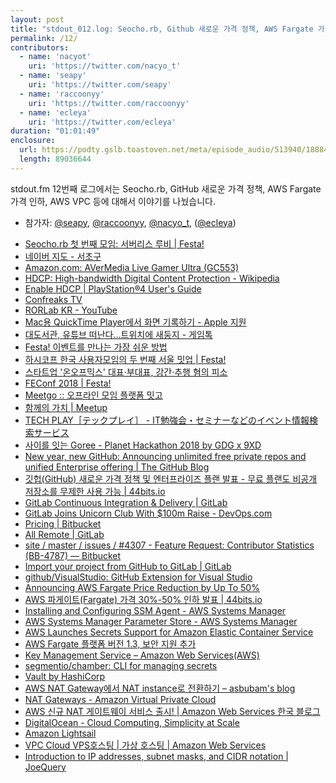```yaml
---
layout: post
title: "stdout_012.log: Seocho.rb, Github 새로운 가격 정책, AWS Fargate 가격 인하, AWS VPC"
permalink: /12/
contributors:
  - name: 'nacyot'
    uri: 'https://twitter.com/nacyo_t'
  - name: 'seapy'
    uri: 'https://twitter.com/seapy'
  - name: 'raccoonyy'
    uri: 'https://twitter.com/raccoonyy'
  - name: 'ecleya'
    uri: 'https://twitter.com/ecleya'
duration: "01:01:49"
enclosure:
  url: https://podty.gslb.toastoven.net/meta/episode_audio/513940/188843_1546485904003.mp3
  length: 89036644
---
```


stdout.fm 12번째 로그에서는 Seocho.rb, GitHub 새로운 가격 정책, AWS Fargate 가격 인하, AWS VPC 등에 대해서 이야기를 나눴습니다.

* 참가자: [@seapy][sea], [@raccoonyy][rac], [@nacyo_t][nac], ([@ecleya][ecl])

[sea]: https://twitter.com/seapy
[rac]: https://twitter.com/raccoonyy
[nac]: https://twitter.com/nacyo_t
[ecl]: https://twitter.com/ecleya

* [Seocho.rb 첫 번째 모임: 서버리스 루비 \| Festa!](https://festa.io/events/183)
* [네이버 지도 - 서초구](http://map.naver.com/?searchCoord=00e728ae343225675cf12d9c488da64f32c93bd852f4ca93fe2df597e5da55da&query=7ISc7LSI6rWs&tab=1&lng=d562f59375d38afbe483363b9a58f82a&mapMode=0&mpx=ac44d5ea6cf1ecdd5426a20f66c6baf3a049d379d8d797b181b0d5af20daf2150c70ded690f42a57fcce31e6b0bf2d067b7d3a160fa89e4fa8160c9b7f94dc97&lat=6979fe4170133b159d84961dd5d4f090&dlevel=9&enc=b64&menu=location)
* [Amazon.com: AVerMedia Live Gamer Ultra (GC553)](https://www.amazon.com/AVerMedia-Live-Gamer-Ultra-GC553/dp/B07DHV47HF/ref=sr_1_1?ie=UTF8&qid=1547042718&sr=8-1&keywords=GC553+Live+Gamer+ULTRA)
* [HDCP: High-bandwidth Digital Content Protection - Wikipedia](https://en.wikipedia.org/wiki/High-bandwidth_Digital_Content_Protection)
* [Enable HDCP \| PlayStation®4 User's Guide](https://manuals.playstation.net/document/en/ps4/settings/hdcp.html)
* [Confreaks TV](https://confreaks.tv/)
* [RORLab KR - YouTube](https://www.youtube.com/channel/UCKD03IyQD6XrhBGzVH9qF7A)
* [Mac용 QuickTime Player에서 화면 기록하기 - Apple 지원](https://support.apple.com/ko-kr/guide/quicktime-player/record-your-screen-qtp97b08e666/mac)
* [대도서관, 유튜브 떠난다…트위치에 새둥지 - 게임톡](http://gametoc.hankyung.com/news/articleView.html?idxno=50354)
* [Festa! 이벤트를 만나는 가장 쉬운 방법](https://festa.io/)
* [하시코프 한국 사용자모임의 두 번째 서울 밋업 \| Festa!](https://festa.io/events/105)
* [스타트업 '온오프믹스' 대표·부대표, 강간·추행 혐의 피소](https://news.joins.com/article/21876732)
* [FEConf 2018 \| Festa!](https://festa.io/events/90)
* [Meetgo :: 오프라인 모임 플랫폼 밋고](https://meetgo.kr/#/userEventDetail/feconf2018)
* [함께의 가치 \| Meetup](https://www.meetup.com/ko-KR/)
* [TECH PLAY［テックプレイ］ - IT勉強会・セミナーなどのイベント情報検索サービス](https://techplay.jp/)
* [사이를 잇는 Goree - Planet Hackathon 2018 by GDG x 9XD ](https://goree.io/events/3)
* [New year, new GitHub: Announcing unlimited free private repos and unified Enterprise offering \| The GitHub Blog](https://blog.github.com/2019-01-07-new-year-new-github/)
* [깃헙(GitHub) 새로운 가격 정책 및 엔터프라이즈 플랜 발표 - 무료 플랜도 비공개 저장소를 무제한 사용 가능 \| 44bits.io](https://www.44bits.io/ko/post/news--github-announcing-unlimited-free-private-repository)
* [GitLab Continuous Integration & Delivery \| GitLab](https://about.gitlab.com/product/continuous-integration/)
* [GitLab Joins Unicorn Club With $100m Raise - DevOps.com](https://devops.com/gitlab-joins-unicorn-club-with-100m-raise/)
* [Pricing \| Bitbucket](https://bitbucket.org/product/pricing)
* [All Remote \| GitLab](https://about.gitlab.com/company/culture/all-remote/)
* [site / master / issues / #4307 - Feature Request: Contributor Statistics (BB-4787) — Bitbucket](https://bitbucket.org/site/master/issues/4307/feature-request-contributor-statistics-bb)
* [Import your project from GitHub to GitLab \| GitLab](https://docs.gitlab.com/ee/user/project/import/github.html)
* [github/VisualStudio: GitHub Extension for Visual Studio](https://github.com/github/VisualStudio)
* [Announcing AWS Fargate Price Reduction by Up To 50%](https://aws.amazon.com/ko/about-aws/whats-new/2019/01/announcing-aws-fargate-price-reduction-by-up-to-50-/)
* [AWS 파게이트(Fargate) 가격 30%-50% 인하 발표 \| 44bits.io](https://www.44bits.io/ko/post/news--fargate-significant-price-cuts)
* [Installing and Configuring SSM Agent - AWS Systems Manager](https://docs.aws.amazon.com/systems-manager/latest/userguide/ssm-agent.html)
* [AWS Systems Manager Parameter Store - AWS Systems Manager](https://docs.aws.amazon.com/systems-manager/latest/userguide/systems-manager-paramstore.html)
* [AWS Launches Secrets Support for Amazon Elastic Container Service](https://aws.amazon.com/ko/about-aws/whats-new/2018/11/aws-launches-secrets-support-for-amazon-elastic-container-servic/)
* [AWS Fargate 플랫폼 버전 1.3, 보안 지원 추가](https://aws.amazon.com/ko/about-aws/whats-new/2018/12/aws-fargate-platform-version-1-3-adds-secrets-support/)
* [Key Management Service – Amazon Web Services(AWS)](https://aws.amazon.com/ko/kms/)
* [segmentio/chamber: CLI for managing secrets](https://github.com/segmentio/chamber)
* [Vault by HashiCorp](https://www.vaultproject.io/)
* [AWS NAT Gateway에서 NAT instance로 전환하기 – asbubam's blog](https://blog.2dal.com/2018/12/31/nat-gateway-to-nat-instance/)
* [NAT Gateways - Amazon Virtual Private Cloud](https://docs.aws.amazon.com/vpc/latest/userguide/vpc-nat-gateway.html)
* [AWS 신규 NAT 게이트웨이 서비스 출시! \| Amazon Web Services 한국 블로그](https://aws.amazon.com/ko/blogs/korea/new-managed-nat-network-address-translation-gateway-for-aws/)
* [DigitalOcean - Cloud Computing, Simplicity at Scale](https://www.digitalocean.com/)
* [Amazon Lightsail](https://aws.amazon.com/jp/lightsail/)
* [VPC Cloud VPS호스팅 \| 가상 호스팅 \| Amazon Web Services](https://aws.amazon.com/ko/vpc/?nc1=h_ls)
* [Introduction to IP addresses, subnet masks, and CIDR notation \| JoeQuery](http://joequery.me/code/ipv4-subnetmasks-cidr/)
